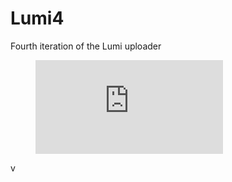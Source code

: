 # Lumi4
Fourth iteration of the Lumi uploader

<figure><embed src="https://wakatime.com/share/@ladvien/d97827e3-2491-4e0b-ae52-57126a06bd27.svg"></embed></figure>v
